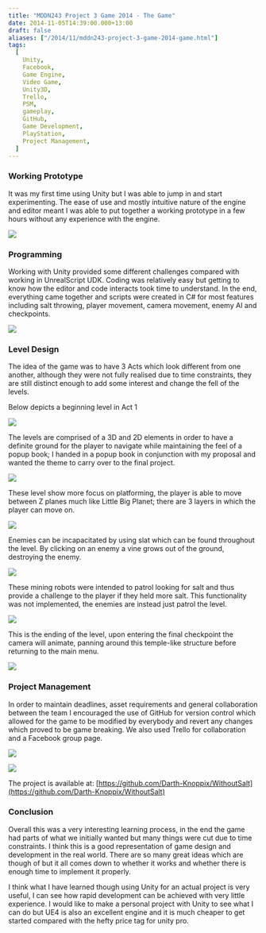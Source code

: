 ```yaml
---
title: "MDDN243 Project 3 Game 2014 - The Game"
date: 2014-11-05T14:39:00.000+13:00
draft: false
aliases: ["/2014/11/mddn243-project-3-game-2014-game.html"]
tags:
  [
    Unity,
    Facebook,
    Game Engine,
    Video Game,
    Unity3D,
    Trello,
    PSM,
    gameplay,
    GitHub,
    Game Development,
    PlayStation,
    Project Management,
  ]
---
```


### **Working Prototype**

It was my first time using Unity but I was able to jump in and start experimenting. The ease of use and mostly intuitive nature of the engine and editor meant I was able to put together a working prototype in a few hours without any experience with the engine.

![](shotConcept.jpg)

### Programming

Working with Unity provided some different challenges compared with working in UnrealScript UDK. Coding was relatively easy but getting to know how the editor and code interacts took time to understand. In the end, everything came together and scripts were created in C# for most features including salt throwing, player movement, camera movement, enemy AI and checkpoints.

![](coding.jpg)

### Level Design

The idea of the game was to have 3 Acts which look different from one another, although they were not fully realised due to time constraints, they are still distinct enough to add some interest and change the fell of the levels.

Below depicts a beginning level in Act 1

![](sceen1.jpg)

The levels are comprised of a 3D and 2D elements in order to have a definite ground for the player to navigate while maintaining the feel of a popup book; I handed in a popup book in conjunction with my proposal and wanted the theme to carry over to the final project.

![](scene2.jpg)

These level show more focus on platforming, the player is able to move between Z planes much like Little Big Planet; there are 3 layers in which the player can move on.

![](scene3.jpg)

Enemies can be incapacitated by using slat which can be found throughout the level. By clicking on an enemy a vine grows out of the ground, destroying the enemy.

![](scene4.jpg)

These mining robots were intended to patrol looking for salt and thus provide a challenge to the player if they held more salt. This functionality was not implemented, the enemies are instead just patrol the level.

![](scene5.jpg)

This is the ending of the level, upon entering the final checkpoint the camera will animate, panning around this temple-like structure before returning to the main menu.

![](scene6.jpg)

### Project Management

In order to maintain deadlines, asset requirements and general collaboration between the team I encouraged the use of GitHub for version control which allowed for the game to be modified by everybody and revert any changes which proved to be game breaking. We also used Trello for collaboration and a Facebook group page.

![](p3.jpg)

![](Untitled-1.jpg)

The project is available at: [https://github.com/Darth-Knoppix/WithoutSalt](https://github.com/Darth-Knoppix/WithoutSalt)

### Conclusion

Overall this was a very interesting learning process, in the end the game had parts of what we initially wanted but many things were cut due to time constraints. I think this is a good representation of game design and development in the real world. There are so many great ideas which are though of but it all comes down to whether it works and whether there is enough time to implement it properly.

I think what I have learned though using Unity for an actual project is very useful, I can see how rapid development can be achieved with very little experience. I would like to make a personal project with Unity to see what I can do but UE4 is also an excellent engine and it is much cheaper to get started compared with the hefty price tag for unity pro.
